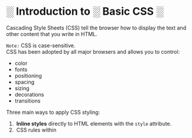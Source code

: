 # ░ Introduction to ░ Basic CSS ░
Cascading Style Sheets (CSS) tell the browser how to display the text and other content that you write in HTML.

`Note:` CSS is case-sensitive. <br>
CSS has been adopted by all major browsers and allows you to control:
* color
* fonts
* positioning
* spacing
* sizing
* decorations
* transitions

Three main ways to apply CSS styling:<br>
1. &nbsp;**Inline styles** directly to HTML elements with the `style` attribute.<br>
2. &nbsp;CSS rules within **<style> tags in an HTML document**. <br>
3. &nbsp;Write CSS rules in an **external style sheet**, then reference that file in the HTML document.<br> 

 Even though the first two options have their use cases, **most developers prefer external style sheets because they keep the styles separate from the HTML elements**. This improves the readability and reusability of your code. <br>

 The idea behind CSS is that you can use a selector to target an HTML element in the DOM (Document Object Model) and then apply a variety of attributes to that element to change the way it is displayed on the page.<br>

---
In this section, see how adding CSS styles to the elements of CatPhotoApp can change it from simple text to something more.
<ol>
<li>&nbsp;Change the Color of Texts</li>
<li>&nbsp;Use CSS Selectors to Style Elements</li>
<li>&nbsp;Use a CSS Class to Style an Element</li>
<li>&nbsp;Style Multiple Elements with a CSS Class</li>
<li>&nbsp;Change the Font Size of an Element</li>
<li>&nbsp;Set the Font Family of an Element</li>
<li>&nbsp;Import a Google Font</li>
<li>&nbsp;Specify How Fonts Should Degrade</li>
<li>&nbsp;Size Your Images</li>
<li>&nbsp;Add Borders Around Your Elements</li>
<li>&nbsp;Add Rounded Corners with border-radius</li>
<li>&nbsp;Make Circular Images with a border-radius</li>
<li>&nbsp;Give a Background Color to a div Element</li>
<li>&nbsp;Set the id of an Element</li>
<li>&nbsp;Use an id Attribute to Style an Element</li>
<li>&nbsp;Adjust the Padding of an Element</li>
<li>&nbsp;Adjust the Margin of an Element</li>
<li>&nbsp;Add a Negative Margin to an Element</li>
<li>&nbsp;Add Different Padding to Each Side of an Element</li>
<li>&nbsp;Add Different Margins to Each Side of an Element</li>
<li>&nbsp;Use Clockwise Notation to Specify the Padding of an Element</li>
<li>&nbsp;Use Clockwise Notation to Specify the Margin of an Element</li>
<li>&nbsp;Use Attribute Selectors to Style Elements</li>
<li>&nbsp;Understand Absolute versus Relative Units</li>
<li>&nbsp;Style the HTML Body Element</li>
<li>&nbsp;Inherit Styles from the Body Element</li>
<li>&nbsp;Prioritize One Style Over Another</li>
<li>&nbsp;Override Styles in Subsequent CSS</li>
<li>&nbsp;Override Class Declarations by Styling ID Attributes</li>
<li>&nbsp;Override Class Declarations with Inline Styles</li>
<li>&nbsp;Override All Other Styles by using Important</li>
<li>&nbsp;Use Hex Code for Specific Colors</li>
<li>&nbsp;Use Hex Code to Mix Colors</li>
<li>&nbsp;Use Abbreviated Hex Code</li>
<li>&nbsp;Use RGB values to Color Elements</li>
<li>&nbsp;Use RGB to Mix Colors</li>
<li>&nbsp;Use CSS Variables to change several elements at once</li>
<li>&nbsp;Create a custom CSS Variable</li>
<li>&nbsp;Use a custom CSS Variable</li>
<li>&nbsp;Attach a Fallback value to a CSS Variable</li>
<li>&nbsp;Improve Compatibility with Browser Fallbacks</li>
<li>&nbsp;Inherit CSS Variables</li>
<li>&nbsp;Change a variable for a specific area</li>
<li>&nbsp;Use a media query to change a variable</li>
</ol>